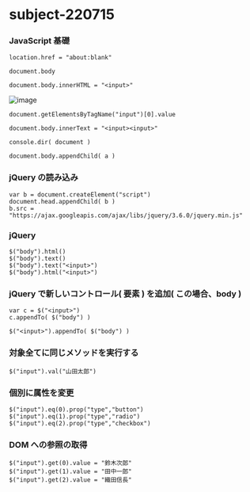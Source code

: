 # subject-220715

### JavaScript 基礎
```
location.href = "about:blank"
```

```
document.body
```

```
document.body.innerHTML = "<input>"
```

![image](https://user-images.githubusercontent.com/1501327/179126082-94575fa5-3a1b-4874-8bee-9700c6fd3645.png)

```
document.getElementsByTagName("input")[0].value
```

```
document.body.innerText = "<input><input>"
```

```
console.dir( document )
```

```
document.body.appendChild( a )
```

### jQuery の読み込み
```
var b = document.createElement("script")
document.head.appendChild( b )
b.src = "https://ajax.googleapis.com/ajax/libs/jquery/3.6.0/jquery.min.js"
```

### jQuery
```
$("body").html()
$("body").text()
$("body").text("<input>")
$("body").html("<input>")
```

### jQuery で新しいコントロール( 要素 ) を追加( この場合、body )
```
var c = $("<input>")
c.appendTo( $("body") )
```
```
$("<input>").appendTo( $("body") )
```

### 対象全てに同じメソッドを実行する
```
$("input").val("山田太郎")
```

### 個別に属性を変更
```
$("input").eq(0).prop("type","button")
$("input").eq(1).prop("type","radio")
$("input").eq(2).prop("type","checkbox")
```

### DOM への参照の取得
```
$("input").get(0).value = "鈴木次郎"
$("input").get(1).value = "田中一郎"
$("input").get(2).value = "織田信長"
```
